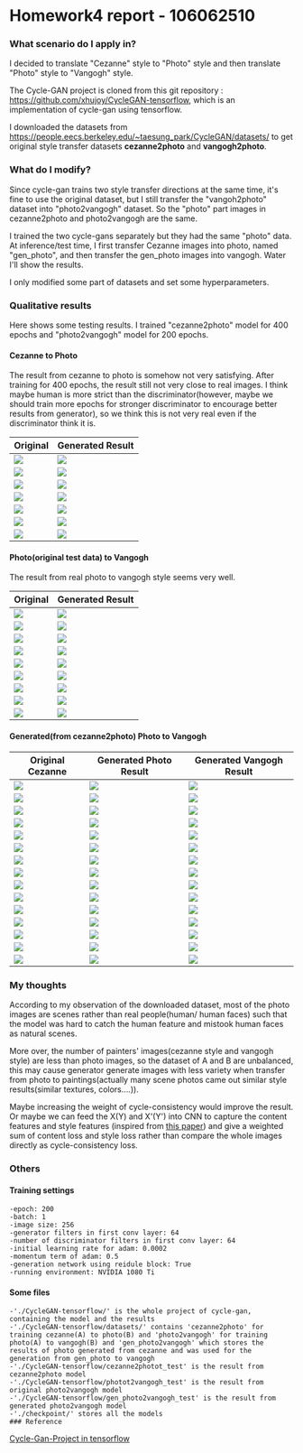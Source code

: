 # Homework4 report  - 106062510
### What scenario do I apply in?
I decided to translate "Cezanne" style to "Photo" style and then translate "Photo" style to "Vangogh" style.

The Cycle-GAN project is cloned from this git repository : https://github.com/xhujoy/CycleGAN-tensorflow, which is an implementation of cycle-gan using tensorflow.

I downloaded the datasets from https://people.eecs.berkeley.edu/~taesung_park/CycleGAN/datasets/ to get original style transfer datasets <b>cezanne2photo</b> and <b>vangogh2photo</b>. 
### What do I modify? 
Since cycle-gan trains two style transfer directions at the same time, it's fine to use the original dataset, but I still transfer the "vangoh2photo" dataset into "photo2vangogh" dataset. So the "photo" part images in cezanne2photo and photo2vangogh are the same.

I trained the two cycle-gans separately but they had the same "photo" data. At inference/test time, I first transfer Cezanne images into photo, named "gen_photo", and then transfer the gen_photo images into vangogh. Water I'll show the results.

I only modified some part of datasets and set some hyperparameters.
### Qualitative results
Here shows some testing results. I trained "cezanne2photo" model for 400 epochs and "photo2vangogh" model for 200 epochs.

#### Cezanne to Photo
The result from cezanne to photo is somehow not very satisfying. After training for 400 epochs, the result still not very close to real images. I think maybe human is more strict than the discriminator(however, maybe we should train more epochs for stronger discriminator to encourage better results from generator), so we think this is not very real even if the discriminator think it is.


Original | Generated Result
----------|----------
<img src='../homework4-Bi-Cycle-GAN/CycleGAN-tensorflow/datasets/cezanne2photo/testA/00420.jpg'> | <img src='../homework4-Bi-Cycle-GAN/CycleGAN-tensorflow/cezanne2photo_test/AtoB_00420.jpg'>
<img src='../homework4-Bi-Cycle-GAN/CycleGAN-tensorflow/datasets/cezanne2photo/testA/00110.jpg'> | <img src='../homework4-Bi-Cycle-GAN/CycleGAN-tensorflow/cezanne2photo_test/AtoB_00110.jpg'>
<img src='../homework4-Bi-Cycle-GAN/CycleGAN-tensorflow/datasets/cezanne2photo/testA/00100.jpg'> | <img src='../homework4-Bi-Cycle-GAN/CycleGAN-tensorflow/cezanne2photo_test/AtoB_00100.jpg'>
<img src='../homework4-Bi-Cycle-GAN/CycleGAN-tensorflow/datasets/cezanne2photo/testA/00410.jpg'> | <img src='../homework4-Bi-Cycle-GAN/CycleGAN-tensorflow/cezanne2photo_test/AtoB_00410.jpg'>
<img src='../homework4-Bi-Cycle-GAN/CycleGAN-tensorflow/datasets/cezanne2photo/testA/00370.jpg'> | <img src='../homework4-Bi-Cycle-GAN/CycleGAN-tensorflow/cezanne2photo_test/AtoB_00370.jpg'>
<img src='../homework4-Bi-Cycle-GAN/CycleGAN-tensorflow/datasets/cezanne2photo/testA/00280.jpg'> | <img src='../homework4-Bi-Cycle-GAN/CycleGAN-tensorflow/cezanne2photo_test/AtoB_00280.jpg'>
<img src='../homework4-Bi-Cycle-GAN/CycleGAN-tensorflow/datasets/cezanne2photo/testA/00540.jpg'> | <img src='../homework4-Bi-Cycle-GAN/CycleGAN-tensorflow/cezanne2photo_test/AtoB_00540.jpg'>
#### Photo(original test data) to Vangogh
The result from real photo to vangogh style seems very well.

Original | Generated Result
----------|----------
<img src='../homework4-Bi-Cycle-GAN/CycleGAN-tensorflow/datasets/photo2vangogh/testA/2014-12-20 07-28-35.jpg'> | <img src='../homework4-Bi-Cycle-GAN/CycleGAN-tensorflow/photo2vangogh_test/AtoB_2014-12-20 07-28-35.jpg'>
<img src='../homework4-Bi-Cycle-GAN/CycleGAN-tensorflow/datasets/photo2vangogh/testA/2014-08-12 02-21-03.jpg'> | <img src='../homework4-Bi-Cycle-GAN/CycleGAN-tensorflow/photo2vangogh_test/AtoB_2014-08-12 02-21-03.jpg'>
<img src='../homework4-Bi-Cycle-GAN/CycleGAN-tensorflow/datasets/photo2vangogh/testA/2014-12-10 18-20-49.jpg'> | <img src='../homework4-Bi-Cycle-GAN/CycleGAN-tensorflow/photo2vangogh_test/AtoB_2014-12-10 18-20-49.jpg'>
<img src='../homework4-Bi-Cycle-GAN/CycleGAN-tensorflow/datasets/photo2vangogh/testA/2015-04-20 09-43-57.jpg'> | <img src='../homework4-Bi-Cycle-GAN/CycleGAN-tensorflow/photo2vangogh_test/AtoB_2015-04-20 09-43-57.jpg'>
<img src='../homework4-Bi-Cycle-GAN/CycleGAN-tensorflow/datasets/photo2vangogh/testA/2014-08-15 16-31-35.jpg'> | <img src='../homework4-Bi-Cycle-GAN/CycleGAN-tensorflow/photo2vangogh_test/AtoB_2014-08-15 16-31-35.jpg'>
<img src='../homework4-Bi-Cycle-GAN/CycleGAN-tensorflow/datasets/photo2vangogh/testA/2014-10-22 09-03-34.jpg'> | <img src='../homework4-Bi-Cycle-GAN/CycleGAN-tensorflow/photo2vangogh_test/AtoB_2014-10-22 09-03-34.jpg'>
<img src='../homework4-Bi-Cycle-GAN/CycleGAN-tensorflow/datasets/photo2vangogh/testA/2014-12-07 05-00-46.jpg'> | <img src='../homework4-Bi-Cycle-GAN/CycleGAN-tensorflow/photo2vangogh_test/AtoB_2014-12-07 05-00-46.jpg'>
<img src='../homework4-Bi-Cycle-GAN/CycleGAN-tensorflow/datasets/photo2vangogh/testA/2014-10-14 01-24-38.jpg'> | <img src='../homework4-Bi-Cycle-GAN/CycleGAN-tensorflow/photo2vangogh_test/AtoB_2014-10-14 01-24-38.jpg'>
<img src='../homework4-Bi-Cycle-GAN/CycleGAN-tensorflow/datasets/photo2vangogh/testA/2014-09-08 05-05-44.jpg'> | <img src='../homework4-Bi-Cycle-GAN/CycleGAN-tensorflow/photo2vangogh_test/AtoB_2014-09-08 05-05-44.jpg'>

#### Generated(from cezanne2photo) Photo to Vangogh
Original Cezanne | Generated Photo Result | Generated Vangogh Result
----------|----------|------------
<img src='../homework4-Bi-Cycle-GAN/CycleGAN-tensorflow/datasets/cezanne2photo/testA/00570.jpg'> | <img src='../homework4-Bi-Cycle-GAN/CycleGAN-tensorflow/datasets/gen_photo2vangogh/testA/AtoB_00570.jpg'> | <img src='../homework4-Bi-Cycle-GAN/CycleGAN-tensorflow/gen_photo2vangogh_test/AtoB_AtoB_00570.jpg'>
<img src='../homework4-Bi-Cycle-GAN/CycleGAN-tensorflow/datasets/cezanne2photo/testA/00360.jpg'> | <img src='../homework4-Bi-Cycle-GAN/CycleGAN-tensorflow/datasets/gen_photo2vangogh/testA/AtoB_00360.jpg'> | <img src='../homework4-Bi-Cycle-GAN/CycleGAN-tensorflow/gen_photo2vangogh_test/AtoB_AtoB_00360.jpg'>
<img src='../homework4-Bi-Cycle-GAN/CycleGAN-tensorflow/datasets/cezanne2photo/testA/00560.jpg'> | <img src='../homework4-Bi-Cycle-GAN/CycleGAN-tensorflow/datasets/gen_photo2vangogh/testA/AtoB_00560.jpg'> | <img src='../homework4-Bi-Cycle-GAN/CycleGAN-tensorflow/gen_photo2vangogh_test/AtoB_AtoB_00560.jpg'>
<img src='../homework4-Bi-Cycle-GAN/CycleGAN-tensorflow/datasets/cezanne2photo/testA/00420.jpg'> | <img src='../homework4-Bi-Cycle-GAN/CycleGAN-tensorflow/datasets/gen_photo2vangogh/testA/AtoB_00420.jpg'> | <img src='../homework4-Bi-Cycle-GAN/CycleGAN-tensorflow/gen_photo2vangogh_test/AtoB_AtoB_00420.jpg'>
<img src='../homework4-Bi-Cycle-GAN/CycleGAN-tensorflow/datasets/cezanne2photo/testA/00110.jpg'> | <img src='../homework4-Bi-Cycle-GAN/CycleGAN-tensorflow/datasets/gen_photo2vangogh/testA/AtoB_00110.jpg'> | <img src='../homework4-Bi-Cycle-GAN/CycleGAN-tensorflow/gen_photo2vangogh_test/AtoB_AtoB_00110.jpg'>
<img src='../homework4-Bi-Cycle-GAN/CycleGAN-tensorflow/datasets/cezanne2photo/testA/00100.jpg'> | <img src='../homework4-Bi-Cycle-GAN/CycleGAN-tensorflow/datasets/gen_photo2vangogh/testA/AtoB_00100.jpg'> | <img src='../homework4-Bi-Cycle-GAN/CycleGAN-tensorflow/gen_photo2vangogh_test/AtoB_AtoB_00100.jpg'>
<img src='../homework4-Bi-Cycle-GAN/CycleGAN-tensorflow/datasets/cezanne2photo/testA/00370.jpg'> | <img src='../homework4-Bi-Cycle-GAN/CycleGAN-tensorflow/datasets/gen_photo2vangogh/testA/AtoB_00370.jpg'> | <img src='../homework4-Bi-Cycle-GAN/CycleGAN-tensorflow/gen_photo2vangogh_test/AtoB_AtoB_00370.jpg'>
<img src='../homework4-Bi-Cycle-GAN/CycleGAN-tensorflow/datasets/cezanne2photo/testA/00280.jpg'> | <img src='../homework4-Bi-Cycle-GAN/CycleGAN-tensorflow/datasets/gen_photo2vangogh/testA/AtoB_00280.jpg'> | <img src='../homework4-Bi-Cycle-GAN/CycleGAN-tensorflow/gen_photo2vangogh_test/AtoB_AtoB_00280.jpg'>
<img src='../homework4-Bi-Cycle-GAN/CycleGAN-tensorflow/datasets/cezanne2photo/testA/00250.jpg'> | <img src='../homework4-Bi-Cycle-GAN/CycleGAN-tensorflow/datasets/gen_photo2vangogh/testA/AtoB_00250.jpg'> | <img src='../homework4-Bi-Cycle-GAN/CycleGAN-tensorflow/gen_photo2vangogh_test/AtoB_AtoB_00250.jpg'>
<img src='../homework4-Bi-Cycle-GAN/CycleGAN-tensorflow/datasets/cezanne2photo/testA/00540.jpg'> | <img src='../homework4-Bi-Cycle-GAN/CycleGAN-tensorflow/datasets/gen_photo2vangogh/testA/AtoB_00540.jpg'> | <img src='../homework4-Bi-Cycle-GAN/CycleGAN-tensorflow/gen_photo2vangogh_test/AtoB_AtoB_00540.jpg'>
<img src='../homework4-Bi-Cycle-GAN/CycleGAN-tensorflow/datasets/cezanne2photo/testA/00310.jpg'> | <img src='../homework4-Bi-Cycle-GAN/CycleGAN-tensorflow/datasets/gen_photo2vangogh/testA/AtoB_00310.jpg'> | <img src='../homework4-Bi-Cycle-GAN/CycleGAN-tensorflow/gen_photo2vangogh_test/AtoB_AtoB_00310.jpg'>
<img src='../homework4-Bi-Cycle-GAN/CycleGAN-tensorflow/datasets/cezanne2photo/testA/00600.jpg'> | <img src='../homework4-Bi-Cycle-GAN/CycleGAN-tensorflow/datasets/gen_photo2vangogh/testA/AtoB_00600.jpg'> | <img src='../homework4-Bi-Cycle-GAN/CycleGAN-tensorflow/gen_photo2vangogh_test/AtoB_AtoB_00600.jpg'>
<img src='../homework4-Bi-Cycle-GAN/CycleGAN-tensorflow/datasets/cezanne2photo/testA/00220.jpg'> | <img src='../homework4-Bi-Cycle-GAN/CycleGAN-tensorflow/datasets/gen_photo2vangogh/testA/AtoB_00220.jpg'> | <img src='../homework4-Bi-Cycle-GAN/CycleGAN-tensorflow/gen_photo2vangogh_test/AtoB_AtoB_00220.jpg'>
<img src='../homework4-Bi-Cycle-GAN/CycleGAN-tensorflow/datasets/cezanne2photo/testA/00320.jpg'> | <img src='../homework4-Bi-Cycle-GAN/CycleGAN-tensorflow/datasets/gen_photo2vangogh/testA/AtoB_00320.jpg'> | <img src='../homework4-Bi-Cycle-GAN/CycleGAN-tensorflow/gen_photo2vangogh_test/AtoB_AtoB_00320.jpg'>
<img src='../homework4-Bi-Cycle-GAN/CycleGAN-tensorflow/datasets/cezanne2photo/testA/00190.jpg'> | <img src='../homework4-Bi-Cycle-GAN/CycleGAN-tensorflow/datasets/gen_photo2vangogh/testA/AtoB_00190.jpg'> | <img src='../homework4-Bi-Cycle-GAN/CycleGAN-tensorflow/gen_photo2vangogh_test/AtoB_AtoB_00190.jpg'>
### My thoughts
According to my observation of the downloaded dataset, most of the photo images are scenes rather than real people(human/ human faces) such that the model was hard to catch the human feature and mistook human faces as natural scenes.

More over, the number of painters' images(cezanne style and vangogh style) are less than photo images, so the dataset of A and B are unbalanced, this may cause generator generate images with less variety when transfer from photo to paintings(actually many scene photos came out similar style results(similar textures, colors....)).

Maybe increasing the weight of cycle-consistency would improve the result. Or maybe we can feed the X(Y) and X'(Y') into CNN to capture the content features and style features (inspired from [this paper](https://arxiv.org/abs/1508.06576)) and give a weighted sum of content loss and style loss rather than compare the whole images directly as cycle-consistency loss.
### Others
#### Training settings
    -epoch: 200
    -batch: 1
    -image size: 256
    -generator filters in first conv layer: 64
    -number of discriminator filters in first conv layer: 64
    -initial learning rate for adam: 0.0002
    -momentum term of adam: 0.5
    -generation network using reidule block: True
    -running environment: NVIDIA 1080 Ti 
#### Some files
    -'./CycleGAN-tensorflow/' is the whole project of cycle-gan, containing the model and the results
    -'./CycleGAN-tensorflow/datasets/' contains 'cezanne2photo' for training cezanne(A) to photo(B) and 'photo2vangogh' for training photo(A) to vangogh(B) and 'gen_photo2vangogh' which stores the results of photo generated from cezanne and was used for the generation from gen_photo to vangogh
    -'./CycleGAN-tensorflow/cezanne2photot_test' is the result from cezanne2photo model
    -'./CycleGAN-tensorflow/photot2vangogh_test' is the result from original photo2vangogh model
    -'./CycleGAN-tensorflow/gen_photo2vangogh_test' is the result from generated photo2vangogh model
    -'./checkpoint/' stores all the models
    ### Reference
[Cycle-Gan-Project in tensorflow](https://github.com/xhujoy/CycleGAN-tensorflow)
